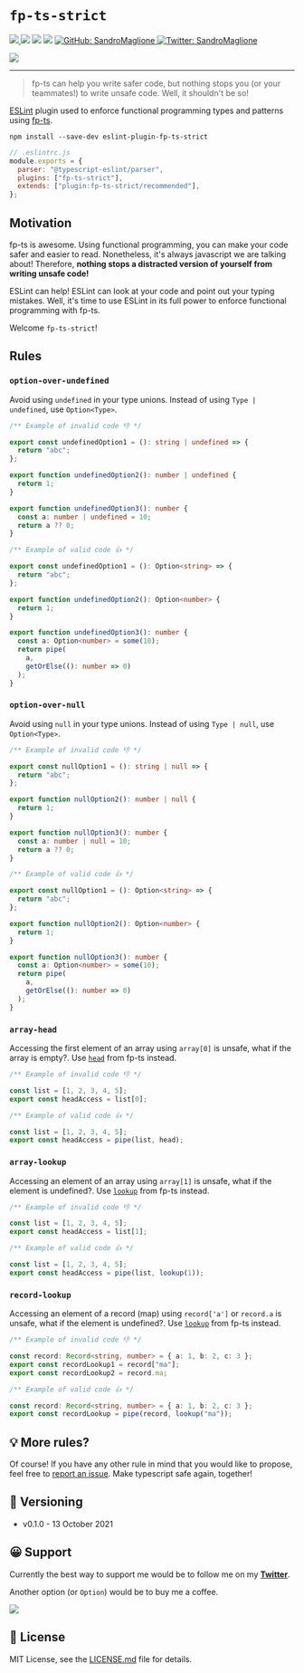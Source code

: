 # `fp-ts-strict`

<p>
  <a href="https://github.com/SandroMaglione/eslint-plugin-fp-ts-strict">
    <img src="https://img.shields.io/github/stars/SandroMaglione/eslint-plugin-fp-ts-strict?logo=github" />
  </a>
  <img src="https://img.shields.io/github/repo-size/SandroMaglione/eslint-plugin-fp-ts-strict" />
  <img src="https://img.shields.io/github/license/SandroMaglione/eslint-plugin-fp-ts-strict?logo=github" />
  <img src="https://img.shields.io/github/contributors-anon/SandroMaglione/eslint-plugin-fp-ts-strict" />
  <a href="https://github.com/SandroMaglione">
    <img alt="GitHub: SandroMaglione" src="https://img.shields.io/github/followers/SandroMaglione?label=Follow&style=social" target="_blank" />
  </a>
  <a href="https://twitter.com/SandroMaglione">
    <img alt="Twitter: SandroMaglione" src="https://img.shields.io/twitter/follow/SandroMaglione.svg?style=social" target="_blank" />
  </a>
</p>

<a href="https://www.buymeacoffee.com/sandromaglione">
    <img src="https://shields.io/badge/sandromaglione-Support--me-FFDD00?logo=buy-me-a-coffee&style=for-the-badge&link=https://www.buymeacoffee.com/sandromaglione" />
</a>

---

> fp-ts can help you write safer code, but nothing stops you (or your teammates!) to write unsafe code. Well, it shouldn't be so!

[ESLint](https://eslint.org/) plugin used to enforce functional programming types and patterns using [fp-ts](https://github.com/gcanti/fp-ts).

```shell
npm install --save-dev eslint-plugin-fp-ts-strict
```

```js
// .eslintrc.js
module.exports = {
  parser: "@typescript-eslint/parser",
  plugins: ["fp-ts-strict"],
  extends: ["plugin:fp-ts-strict/recommended"],
};
```

## Motivation

fp-ts is awesome. Using functional programming, you can make your code safer and easier to read. Nonetheless, it's always javascript we are talking about! Therefore, **nothing stops a distracted version of yourself from writing unsafe code!**

ESLint can help! ESLint can look at your code and point out your typing mistakes. Well, it's time to use ESLint in its full power to enforce functional programming with fp-ts.

Welcome `fp-ts-strict`!

## Rules

### `option-over-undefined`

Avoid using `undefined` in your type unions. Instead of using `Type | undefined`, use `Option<Type>`.

```ts
/** Example of invalid code 👎 */

export const undefinedOption1 = (): string | undefined => {
  return "abc";
};

export function undefinedOption2(): number | undefined {
  return 1;
}

export function undefinedOption3(): number {
  const a: number | undefined = 10;
  return a ?? 0;
}
```

```ts
/** Example of valid code 👍 */

export const undefinedOption1 = (): Option<string> => {
  return "abc";
};

export function undefinedOption2(): Option<number> {
  return 1;
}

export function undefinedOption3(): number {
  const a: Option<number> = some(10);
  return pipe(
    a,
    getOrElse((): number => 0)
  );
}
```

### `option-over-null`

Avoid using `null` in your type unions. Instead of using `Type | null`, use `Option<Type>`.

```ts
/** Example of invalid code 👎 */

export const nullOption1 = (): string | null => {
  return "abc";
};

export function nullOption2(): number | null {
  return 1;
}

export function nullOption3(): number {
  const a: number | null = 10;
  return a ?? 0;
}
```

```ts
/** Example of valid code 👍 */

export const nullOption1 = (): Option<string> => {
  return "abc";
};

export function nullOption2(): Option<number> {
  return 1;
}

export function nullOption3(): number {
  const a: Option<number> = some(10);
  return pipe(
    a,
    getOrElse((): number => 0)
  );
}
```

### `array-head`

Accessing the first element of an array using `array[0]` is unsafe, what if the array is empty?. Use [`head`](https://gcanti.github.io/fp-ts/modules/Array.ts.html#head) from fp-ts instead.

```ts
/** Example of invalid code 👎 */

const list = [1, 2, 3, 4, 5];
export const headAccess = list[0];
```

```ts
/** Example of valid code 👍 */

const list = [1, 2, 3, 4, 5];
export const headAccess = pipe(list, head);
```

### `array-lookup`

Accessing an element of an array using `array[1]` is unsafe, what if the element is undefined?. Use [`lookup`](https://gcanti.github.io/fp-ts/modules/Array.ts.html#lookup) from fp-ts instead.

```ts
/** Example of invalid code 👎 */

const list = [1, 2, 3, 4, 5];
export const headAccess = list[1];
```

```ts
/** Example of valid code 👍 */

const list = [1, 2, 3, 4, 5];
export const headAccess = pipe(list, lookup(1));
```

### `record-lookup`

Accessing an element of a record (map) using `record['a']` or `record.a` is unsafe, what if the element is undefined?. Use [`lookup`](https://gcanti.github.io/fp-ts/modules/Record.ts.html#lookup) from fp-ts instead.

```ts
/** Example of invalid code 👎 */

const record: Record<string, number> = { a: 1, b: 2, c: 3 };
export const recordLookup1 = record["ma"];
export const recordLookup2 = record.ma;
```

```ts
/** Example of valid code 👍 */

const record: Record<string, number> = { a: 1, b: 2, c: 3 };
export const recordLookup = pipe(record, lookup("ma"));
```

## 💡 More rules?

Of course! If you have any other rule in mind that you would like to propose, feel free to [report an issue](https://github.com/SandroMaglione/eslint-plugin-fp-ts-strict/issues). Make typescript safe again, together!

## 📃 Versioning

- v0.1.0 - 13 October 2021

## 😀 Support

Currently the best way to support me would be to follow me on my [**Twitter**](https://twitter.com/SandroMaglione).

Another option (or `Option`) would be to buy me a coffee.

<a href="https://www.buymeacoffee.com/sandromaglione">
<img src="https://shields.io/badge/sandromaglione-Support--me-FFDD00?logo=buy-me-a-coffee&style=for-the-badge&link=https://www.buymeacoffee.com/sandromaglione" />
</a>

## 👀 License

MIT License, see the [LICENSE.md](https://github.com/SandroMaglione/eslint-plugin-fp-ts-strict/blob/main/LICENSE) file for details.

